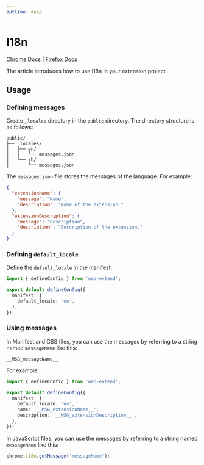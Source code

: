 ```yaml
---
outline: deep
---
```


# I18n

[Chrome Docs](https://developer.chrome.com/docs/extensions/reference/i18n) | [Firefox Docs](https://developer.mozilla.org/en-US/docs/Mozilla/Add-ons/WebExtensions/API/i18n)

The article introduces how to use i18n in your extension project.

## Usage

### Defining messages

Create `_locales` directory in the `public` directory. The directory structure is as follows:

```
public/
├── _locales/
│   ├── en/
│   │   └── messages.json
│   └── zh/
│       └── messages.json
```

The `messages.json` file stores the messages of the language. For example:

```json [public/_locales/en/messages.json]
{
  "extensionName": {
    "message": "Name",
    "description": "Name of the extension."
  },
  "extensionDescription": {
    "message": "Description",
    "description": "Description of the extension."
  }
}
```

### Defining `default_locale`

Define the `default_locale` in the manifest.

```ts [web-extend.config.ts]
import { defineConfig } from 'web-extend';

export default defineConfig({
  manifest: {
    default_locale: 'en',
  },
});
```

### Using messages

In Manifest and CSS files, you can use the messages by referring to a string named `messageName` like this:

```
__MSG_messageName__
```

For example:

```ts [web-extend.config.ts]
import { defineConfig } from 'web-extend';

export default defineConfig({
  manifest: {
    default_locale: 'en',
    name: '__MSG_extensionName__',
    description: '__MSG_extensionDescription__',
  },
});
```

In JavaScript files, you can use the messages by referring to a string named `messageName` like this:

```js
chrome.i18n.getMessage('messageName');
```
